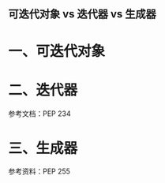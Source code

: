 可迭代对象 vs  迭代器 vs 生成器
---------------------------------------------------

# 一、可迭代对象

# 二、迭代器

参考文档：PEP 234

# 三、生成器

参考资料：PEP 255